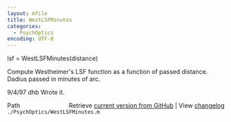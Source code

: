 ```yaml
---
layout: mfile
title: WestLSFMinutes
categories:
  - PsychOptics
encoding: UTF-8
---
```


lsf = WestLSFMinutes\(distance\)

Compute Westheimer's LSF function as a function
of passed distance.  Dadius passed in minutes of arc.

9/4/97  dhb  Wrote it.


<div class="code_header" style="text-align:right;">
  <span style="float:left;">Path&nbsp;&nbsp;</span> <span class="counter">Retrieve <a href=
  "https://raw.github.com/Psychtoolbox-3/Psychtoolbox-3/beta/./PsychOptics/WestLSFMinutes.m">current version from GitHub</a> | View <a href=
  "https://github.com/Psychtoolbox-3/Psychtoolbox-3/commits/beta/./PsychOptics/WestLSFMinutes.m">changelog</a></span>
</div>
<div class="code">
  <code>./PsychOptics/WestLSFMinutes.m</code>
</div>

